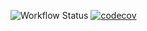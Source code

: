 ![Workflow Status](https://github.com/mstniy/computed.dart/actions/workflows/dart.yml/badge.svg) [![codecov](https://codecov.io/github/mstniy/computed.dart/graph/badge.svg?token=VVG1YCC1FL)](https://codecov.io/github/mstniy/computed.dart)
